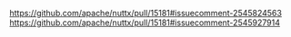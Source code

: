 https://github.com/apache/nuttx/pull/15181#issuecomment-2545824563
https://github.com/apache/nuttx/pull/15181#issuecomment-2545927914
